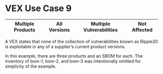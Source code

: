 # VEX Use Case 9

| Multiple Products | All Versions | Multiple Vulnerabilities | Not Affected |
| --- | --- | --- | --- |

A VEX states that none of the collection of vulnerabilities known as Ripple20 is exploitable 
in any of a supplier’s current product versions.

In this example, there are three products and an SBOM for each. The inventory of bom-1, bom-2, and bom-3 was
intentionally omitted for simplicity of the example. 
